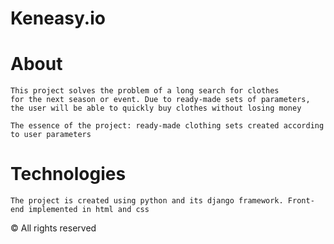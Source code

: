 # Keneasy.io 

# About
```
This project solves the problem of a long search for clothes
for the next season or event. Due to ready-made sets of parameters,
the user will be able to quickly buy clothes without losing money

The essence of the project: ready-made clothing sets created according to user parameters
```
# Technologies
```
The project is created using python and its django framework. Front-end implemented in html and css
```

© All rights reserved

